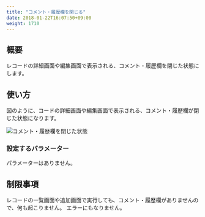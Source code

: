 ```yaml
---
title: "コメント・履歴欄を閉じる"
date: 2018-01-22T16:07:50+09:00
weight: 1710
---
```


## 概要

レコードの詳細画面や編集画面で表示される、コメント・履歴欄を閉じた状態にします。

## 使い方

図のように、コードの詳細画面や編集画面で表示される、コメント・履歴欄が閉じた状態になります。

![コメント・履歴欄を閉じた状態](/images/ja/actions/other_ui/collapse_tab/1.png)

### 設定するパラメーター

パラメーターはありません。

## 制限事項

レコードの一覧画面や追加画面で実行しても、コメント・履歴欄がありませんので、何も起こりません。
エラーにもなりません。
